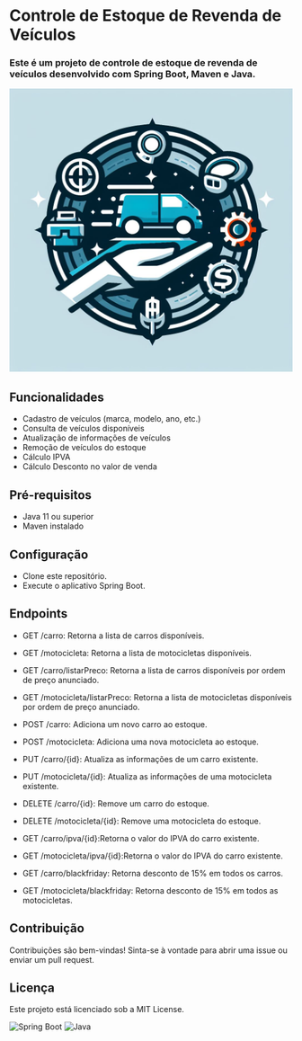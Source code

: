 # Controle de Estoque de Revenda de Veículos
### Este é um projeto de controle de estoque de revenda de veículos desenvolvido com Spring Boot, Maven e Java.

![Descrição da imagem](image.jpg)

## Funcionalidades
- Cadastro de veículos (marca, modelo, ano, etc.)
- Consulta de veículos disponíveis
- Atualização de informações de veículos
- Remoção de veículos do estoque
- Cálculo IPVA
- Cálculo Desconto no valor de venda

## Pré-requisitos
- Java 11 ou superior
- Maven instalado

## Configuração
- Clone este repositório.
- Execute o aplicativo Spring Boot.

## Endpoints

- GET /carro: Retorna a lista de carros disponíveis.

- GET /motocicleta: Retorna a lista de motocicletas disponíveis.

- GET /carro/listarPreco: Retorna a lista de carros disponíveis por ordem de preço anunciado.

- GET /motocicleta/listarPreco: Retorna a lista de motocicletas disponíveis por ordem de preço anunciado.
- POST /carro: Adiciona um novo carro ao estoque.
- POST /motocicleta: Adiciona uma nova motocicleta ao estoque.
- PUT /carro/{id}: Atualiza as informações de um carro existente.
- PUT /motocicleta/{id}: Atualiza as informações de uma motocicleta existente.
- DELETE /carro/{id}: Remove um carro do estoque.
- DELETE /motocicleta/{id}: Remove uma motocicleta do estoque.
- GET /carro/ipva/{id}:Retorna o valor do IPVA do carro existente.
- GET /motocicleta/ipva/{id}:Retorna o valor do IPVA do carro existente.
- GET /carro/blackfriday: Retorna desconto de 15% em todos os carros.
- GET /motocicleta/blackfriday: Retorna desconto de 15% em todos as motocicletas.

## Contribuição
Contribuições são bem-vindas! Sinta-se à vontade para abrir uma issue ou enviar um pull request.

## Licença
Este projeto está licenciado sob a MIT License.

![Spring Boot](https://img.icons8.com/color/48/000000/spring-logo.png)
![Java](https://img.icons8.com/color/48/000000/java-coffee-cup-logo.png)